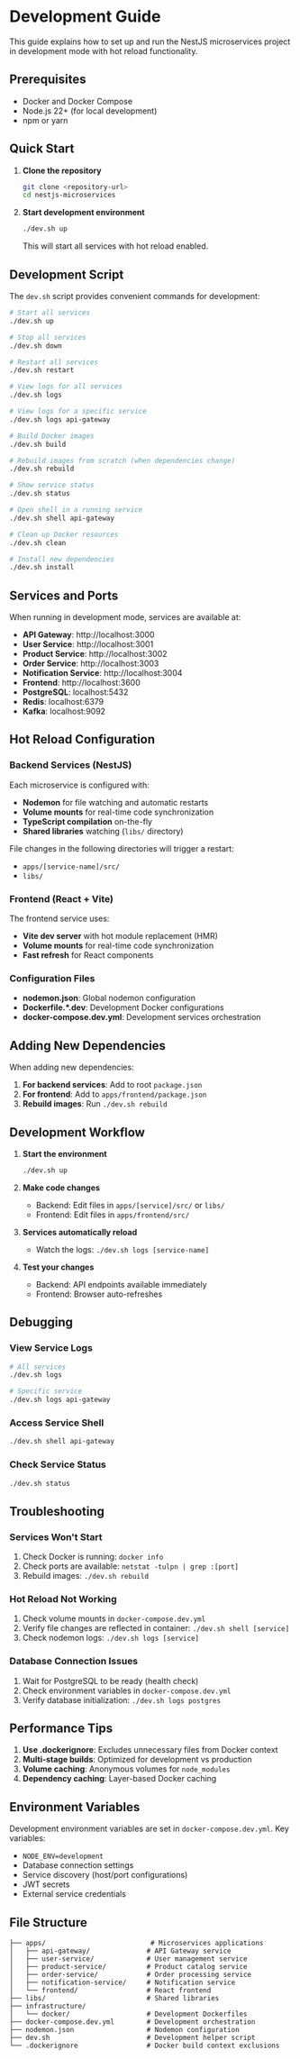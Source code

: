 # Development Guide

This guide explains how to set up and run the NestJS microservices project in development mode with hot reload functionality.

## Prerequisites

- Docker and Docker Compose
- Node.js 22+ (for local development)
- npm or yarn

## Quick Start

1. **Clone the repository**
   ```bash
   git clone <repository-url>
   cd nestjs-microservices
   ```

2. **Start development environment**
   ```bash
   ./dev.sh up
   ```

   This will start all services with hot reload enabled.

## Development Script

The `dev.sh` script provides convenient commands for development:

```bash
# Start all services
./dev.sh up

# Stop all services
./dev.sh down

# Restart all services
./dev.sh restart

# View logs for all services
./dev.sh logs

# View logs for a specific service
./dev.sh logs api-gateway

# Build Docker images
./dev.sh build

# Rebuild images from scratch (when dependencies change)
./dev.sh rebuild

# Show service status
./dev.sh status

# Open shell in a running service
./dev.sh shell api-gateway

# Clean up Docker resources
./dev.sh clean

# Install new dependencies
./dev.sh install
```

## Services and Ports

When running in development mode, services are available at:

- **API Gateway**: http://localhost:3000
- **User Service**: http://localhost:3001
- **Product Service**: http://localhost:3002
- **Order Service**: http://localhost:3003
- **Notification Service**: http://localhost:3004
- **Frontend**: http://localhost:3600
- **PostgreSQL**: localhost:5432
- **Redis**: localhost:6379
- **Kafka**: localhost:9092

## Hot Reload Configuration

### Backend Services (NestJS)

Each microservice is configured with:
- **Nodemon** for file watching and automatic restarts
- **Volume mounts** for real-time code synchronization
- **TypeScript compilation** on-the-fly
- **Shared libraries** watching (`libs/` directory)

File changes in the following directories will trigger a restart:
- `apps/[service-name]/src/`
- `libs/`

### Frontend (React + Vite)

The frontend service uses:
- **Vite dev server** with hot module replacement (HMR)
- **Volume mounts** for real-time code synchronization
- **Fast refresh** for React components

### Configuration Files

- **nodemon.json**: Global nodemon configuration
- **Dockerfile.*.dev**: Development Docker configurations
- **docker-compose.dev.yml**: Development services orchestration

## Adding New Dependencies

When adding new dependencies:

1. **For backend services**: Add to root `package.json`
2. **For frontend**: Add to `apps/frontend/package.json`
3. **Rebuild images**: Run `./dev.sh rebuild`

## Development Workflow

1. **Start the environment**
   ```bash
   ./dev.sh up
   ```

2. **Make code changes**
   - Backend: Edit files in `apps/[service]/src/` or `libs/`
   - Frontend: Edit files in `apps/frontend/src/`

3. **Services automatically reload**
   - Watch the logs: `./dev.sh logs [service-name]`

4. **Test your changes**
   - Backend: API endpoints available immediately
   - Frontend: Browser auto-refreshes

## Debugging

### View Service Logs
```bash
# All services
./dev.sh logs

# Specific service
./dev.sh logs api-gateway
```

### Access Service Shell
```bash
./dev.sh shell api-gateway
```

### Check Service Status
```bash
./dev.sh status
```

## Troubleshooting

### Services Won't Start
1. Check Docker is running: `docker info`
2. Check ports are available: `netstat -tulpn | grep :[port]`
3. Rebuild images: `./dev.sh rebuild`

### Hot Reload Not Working
1. Check volume mounts in `docker-compose.dev.yml`
2. Verify file changes are reflected in container: `./dev.sh shell [service]`
3. Check nodemon logs: `./dev.sh logs [service]`

### Database Connection Issues
1. Wait for PostgreSQL to be ready (health check)
2. Check environment variables in `docker-compose.dev.yml`
3. Verify database initialization: `./dev.sh logs postgres`

## Performance Tips

1. **Use .dockerignore**: Excludes unnecessary files from Docker context
2. **Multi-stage builds**: Optimized for development vs production
3. **Volume caching**: Anonymous volumes for `node_modules`
4. **Dependency caching**: Layer-based Docker caching

## Environment Variables

Development environment variables are set in `docker-compose.dev.yml`. Key variables:

- `NODE_ENV=development`
- Database connection settings
- Service discovery (host/port configurations)
- JWT secrets
- External service credentials

## File Structure

```
├── apps/                          # Microservices applications
│   ├── api-gateway/              # API Gateway service
│   ├── user-service/             # User management service
│   ├── product-service/          # Product catalog service
│   ├── order-service/            # Order processing service
│   ├── notification-service/     # Notification service
│   └── frontend/                 # React frontend
├── libs/                         # Shared libraries
├── infrastructure/
│   └── docker/                   # Development Dockerfiles
├── docker-compose.dev.yml        # Development orchestration
├── nodemon.json                  # Nodemon configuration
├── dev.sh                        # Development helper script
└── .dockerignore                 # Docker build context exclusions
```
